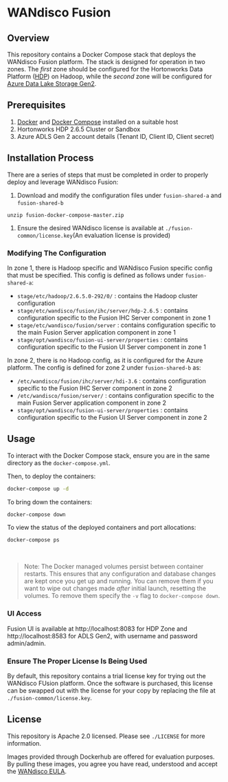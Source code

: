 # WANdisco Fusion 

## Overview
This repository contains a Docker Compose stack that deploys the WANdisco Fusion platform. The stack is designed for operation in two zones. The _first_ zone should be configured for the Hortonworks Data Platform ([HDP](https://hortonworks.com/products/data-platforms/hdp/)) on Hadoop, while the _second_ zone will be configured for [Azure Data Lake Storage Gen2](https://docs.microsoft.com/en-us/azure/storage/blobs/data-lake-storage-introduction). 

## Prerequisites 
1. [Docker](https://docs.docker.com/install/overview/) and [Docker Compose](https://docs.docker.com/compose/install/) installed on a suitable host
1. Hortonworks HDP 2.6.5 Cluster or Sandbox 
1. Azure ADLS Gen 2 account details (Tenant ID, Client ID, Client secret) 

## Installation Process
There are a series of steps that must be completed in order to properly deploy and leverage WANdisco Fusion:

1. Download and modify the configuration files under `fusion-shared-a` and `fusion-shared-b`
```wget https://github.com/WANdisco/fusion-docker-compose/archive/master.zip
unzip fusion-docker-compose-master.zip
```

1. Ensure the desired WANdisco license is available at `./fusion-common/license.key`(An evaluation license is provided)

### Modifying The Configuration
In zone 1, there is Hadoop specific and WANdisco Fusion specific config that must be specified. This config is defined as follows under `fusion-shared-a`:
- `stage/etc/hadoop/2.6.5.0-292/0/` : contains the Hadoop cluster configuration
- `stage/etc/wandisco/fusion/ihc/server/hdp-2.6.5` : contains configuration specific to the Fusion IHC Server component in zone 1
- `stage/etc/wandisco/fusion/server` : contains configuration specific to the main Fusion Server application component in zone 1
- `stage/opt/wandisco/fusion-ui-server/properties` : contains configuration specific to the Fusion UI Server component in zone 1

In zone 2, there is no Hadoop config, as it is configured for the Azure platform. The config is defined for zone 2 under `fusion-shared-b` as:
- `/etc/wandisco/fusion/ihc/server/hdi-3.6` : contains configuration specific to the Fusion IHC Server component in zone 2
- `/etc/wandisco/fusion/server/` : contains configuration specific to the main Fusion Server application component in zone 2
- `stage/opt/wandisco/fusion-ui-server/properties` : contains configuration specific to the Fusion UI Server component in zone 2

## Usage
To interact with the Docker Compose stack, ensure you are in the same directory as the `docker-compose.yml`. 

Then, to deploy the containers:
```bash
docker-compose up -d
```

To bring down the containers:
```bash
docker-compose down
```

To view the status of the deployed containers and port allocations:
```bash
docker-compose ps
```
</br>

> Note: The Docker managed volumes persist between container restarts. This ensures that any configuration and database changes are kept once you get up and running. You can remove them if you want to wipe out changes made _after_ initial launch, resetting the volumes. To remove them specify the `-v` flag to `docker-compose down`. 

### UI Access 
Fusion UI is available at http://localhost:8083 for HDP Zone and http://localhost:8583 for ADLS Gen2, with username and password admin/admin.


### Ensure The Proper License Is Being Used
By default, this repository contains a trial license key for trying out the WANdisco FUsion platform. Once the software is purchased, this license can be swapped out with the license for your copy by replacing the file at `./fusion-common/license.key`. 

## License
This repository is Apache 2.0 licensed. Please see `./LICENSE` for more information.

Images provided through Dockerhub are offered for evaluation purposes. By pulling these images, you agree you have read, understood and accept the [WANdisco EULA](https://www.wandisco.com/eula).
